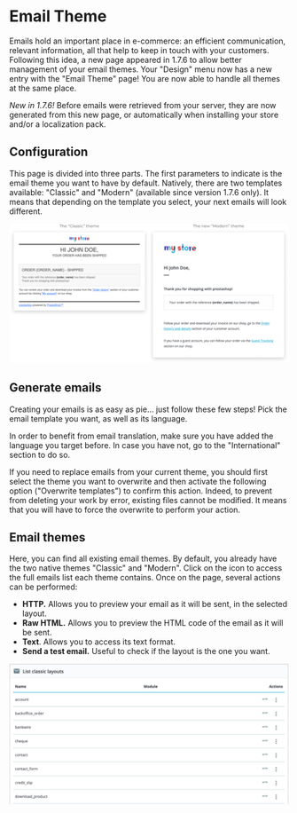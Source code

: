 # Email Theme

Emails hold an important place in e-commerce: an efficient communication, relevant information, all that help to keep in touch with your customers. Following this idea, a new page appeared in 1.7.6 to allow better management of your email themes. Your "Design" menu now has a new entry with the "Email Theme" page! You are now able to handle all themes at the same place.

_New in 1.7.6!_ Before emails were retrieved from your server, they are now generated from this new page, or automatically when installing your store and/or a localization pack.

## Configuration <a id="EmailTheme-Configuration"></a>

This page is divided into three parts. The first parameters to indicate is the email theme you want to have by default. Natively, there are two templates available: "Classic" and "Modern" \(available since version 1.7.6 only\). It means that depending on the template you select, your next emails will look different.

![](../../../.gitbook/assets/64225568%20%284%29%20%283%29%20%284%29.png)

## Generate emails <a id="EmailTheme-Generateemails"></a>

Creating your emails is as easy as pie... just follow these few steps! Pick the email template you want, as well as its language.

In order to benefit from email translation, make sure you have added the language you target before. In case you have not, go to the "International" section to do so.

If you need to replace emails from your current theme, you should first select the theme you want to overwrite and then activate the following option \("Overwrite templates"\) to confirm this action. Indeed, to prevent from deleting your work by error, existing files cannot be modified. It means that you will have to force the overwrite to perform your action.

## Email themes <a id="EmailTheme-Emailthemes"></a>

Here, you can find all existing email themes. By default, you already have the two native themes "Classic" and "Modern". Click on the icon to access the full emails list each theme contains. Once on the page, several actions can be performed:

* **HTTP.** Allows you to preview your email as it will be sent, in the selected layout.
* **Raw HTML.** Allows you to preview the HTML code of the email as it will be sent.
* **Text**. Allows you to access its text format.
* **Send a test email.** Useful to check if the layout is the one you want.

![](../../../.gitbook/assets/64225583%20%284%29%20%284%29%20%283%29.png)

